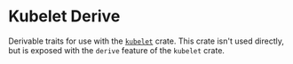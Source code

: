 # Kubelet Derive

Derivable traits for use with the [`kubelet`](https://crates.io/crates/kubelet)
crate. This crate isn't used directly, but is exposed with the `derive` feature
of the `kubelet` crate.
